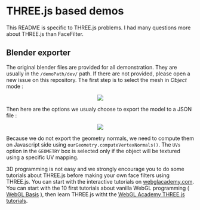 # THREE.js based demos

This README is specific to THREE.js problems. I had many questions more about THREE.js than FaceFilter.

## Blender exporter
The original blender files are provided for all demonstration. They are usually in the `/demoPath/dev/` path. If there are not provided, please open a new issue on this repository. The first step is to select the mesh in *Object* mode :
<p align="center">
<img src='https://jeeliz/uploads/BlenderSelectionObjet.png' />
</p>

Then here are the options we usualy choose to export the model to a JSON file :
<p align="center">
<img src='https://jeeliz/uploads/BlenderExportOptions.png' />
</p>

Because we do not export the geometry normals, we need to compute them on Javascript side using `ourGeometry.computeVertexNormals()`. The `UVs` option in the `GEOMETRY` box is selected only if the object will be textured using a specific UV mapping.

3D programming is not easy and we strongly encourage you to do some tutorials about THREE.js before making your own face filters using THREE.js. You can start with the interactive tutorials on [webglacademy.com](https://webglacademy.jeeliz.com). You can start with the 10 first tutorials about vanilla WebGL programming ( [WebGL Basis](https://webglacademy.jeeliz.com/courses.php?courses=0_1_20_2_3_4_23_5_6_7_10) ), then learn THREE.js witht the [WebGL Academy THREE.js tutorials](https://webglacademy.jeeliz.com/courses.php?courses=19_25_27_33_34).